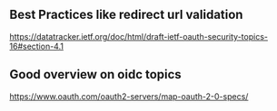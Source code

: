 ## Best Practices like redirect url validation

https://datatracker.ietf.org/doc/html/draft-ietf-oauth-security-topics-16#section-4.1

## Good overview on oidc topics
https://www.oauth.com/oauth2-servers/map-oauth-2-0-specs/
